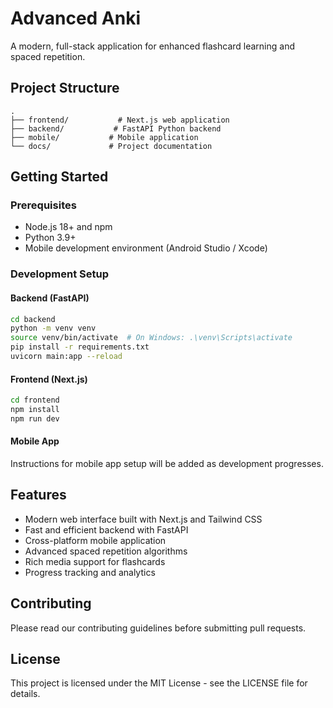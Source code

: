 # Advanced Anki

A modern, full-stack application for enhanced flashcard learning and spaced repetition.

## Project Structure

```
.
├── frontend/           # Next.js web application
├── backend/           # FastAPI Python backend
├── mobile/           # Mobile application
└── docs/             # Project documentation
```

## Getting Started

### Prerequisites

- Node.js 18+ and npm
- Python 3.9+
- Mobile development environment (Android Studio / Xcode)

### Development Setup

#### Backend (FastAPI)

```bash
cd backend
python -m venv venv
source venv/bin/activate  # On Windows: .\venv\Scripts\activate
pip install -r requirements.txt
uvicorn main:app --reload
```

#### Frontend (Next.js)

```bash
cd frontend
npm install
npm run dev
```

#### Mobile App

Instructions for mobile app setup will be added as development progresses.

## Features

- Modern web interface built with Next.js and Tailwind CSS
- Fast and efficient backend with FastAPI
- Cross-platform mobile application
- Advanced spaced repetition algorithms
- Rich media support for flashcards
- Progress tracking and analytics

## Contributing

Please read our contributing guidelines before submitting pull requests.

## License

This project is licensed under the MIT License - see the LICENSE file for details. 